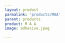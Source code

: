 ```yaml
---
layout: product
parmalink: 'products/MAA'
parent: products
product: M A A 
image: adhesive.jpeg

---
```

